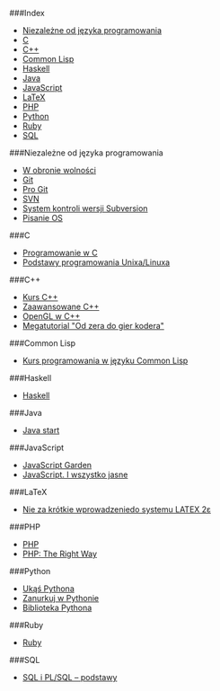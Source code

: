 ###Index
* [Niezależne od języka programowania](#niezale%C5%BCne-od-j%C4%99zyka-programowania)
* [C](#c)
* [C++](#c-1)
* [Common Lisp](#common-lisp)
* [Haskell](#haskell)
* [Java](#java)
* [JavaScript](#javascript)
* [LaTeX](#latex)
* [PHP](#php)
* [Python](#python)
* [Ruby](#ruby)
* [SQL](#sql)


###Niezależne od języka programowania
* [W obronie wolności](http://stallman.helion.pl)
* [Git](http://pl.wikibooks.org/wiki/Git)
* [Pro Git](http://git-scm.com/book/pl)
* [SVN](http://pl.wikibooks.org/wiki/Subversion)
* [System kontroli wersji Subversion](http://svnbook.opensys.pl)
* [Pisanie OS](http://pl.wikibooks.org/wiki/Pisanie_OS)


###C
* [Programowanie w C](http://upload.wikimedia.org/wikibooks/pl/6/6a/C.pdf)
* [Podstawy programowania Unixa/Linuxa](http://www.opcode.eu.org/more_advanced/programing/c_cpp/)


###C++
* [Kurs C++](http://cpp0x.pl/kursy/Kurs-C++/1)
* [Zaawansowane C++](http://wazniak.mimuw.edu.pl/index.php?title=Zaawansowane_CPP)
* [OpenGL w C++](http://cpp0x.pl/kursy/Kurs-OpenGL-C++/)
* [Megatutorial "Od zera do gier kodera"](http://xion.org.pl/productions/texts/coding/megatutorial/)


###Common Lisp
* [Kurs programowania w języku Common Lisp](http://jcubic.pl/lisp_tutorial.php)


###Haskell
* [Haskell](http://pl.wikibooks.org/wiki/Haskell)


###Java
* [Java start](http://javastart.pl/)


###JavaScript
* [JavaScript Garden](http://bonsaiden.github.io/JavaScript-Garden/pl)
* [JavaScript. I wszystko jasne](http://www.bt4.pl/kursy/javascript/wszystko-jasne/)


###LaTeX
* [Nie za krótkie wprowadzeniedo systemu LATEX 2ε](http://www.ctan.org/tex-archive/info/lshort/polish)


###PHP
* [PHP](http://pl.wikibooks.org/wiki/PHP)
* [PHP: The Right Way](http://pl.phptherightway.com/)


###Python
* [Ukąś Pythona](http://python.edu.pl/byteofpython/index.html)
* [Zanurkuj w Pythonie](http://pl.wikibooks.org/wiki/Zanurkuj_w_Pythonie)
* [Biblioteka Pythona](http://www.python.rk.edu.pl/)


###Ruby
* [Ruby](http://pl.wikibooks.org/wiki/Ruby)


###SQL
* [SQL i PL/SQL – podstawy](http://jsystems.pl/storage/sqlplsql1.pdf)
